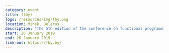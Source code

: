 ```yaml
---
category: event
title: f(by)
logo: /resources/img/fby.png
location: Minsk, Belarus
description: "The 5th edition of the conference on functional programming in Minsk, Belarus."
start: 26 January 2019
end: 26 January 2019
link-out: https://fby.by/
---
```

